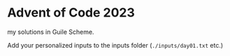 # Advent of Code 2023

my solutions in Guile Scheme.

Add your personalized inputs to the inputs folder (`./inputs/day01.txt` etc.)
